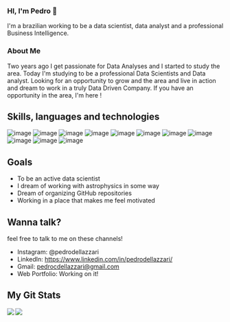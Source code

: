 ### HI, I'm Pedro :vulcan_salute:

I'm a brazilian working to be a data scientist, data analyst and a professional Business Intelligence.

### About Me

Two years ago I get passionate for Data Analyses and I started to study the area. Today I'm studying to be a professional Data Scientists and Data analyst. Looking for an opportunity to grow and the area and live in action and dream to work in a truly Data Driven Company. 
If you have an opportunity in the area, I'm here !


## Skills, languages and technologies
![image](https://img.shields.io/badge/Python-FFD43B?style=for-the-badge&logo=python&logoColor=darkgreen) ![image](https://img.shields.io/badge/MySQL-00000F?style=for-the-badge&logo=mysql&logoColor=white) ![image](https://img.shields.io/badge/SQLite-07405E?style=for-the-badge&logo=sqlite&logoColor=white) ![image](https://img.shields.io/badge/Jupyter-F37626.svg?&style=for-the-badge&logo=Jupyter&logoColor=white) ![image](https://img.shields.io/badge/PowerBI-F2C811?style=for-the-badge&logo=Power%20BI&logoColor=white) ![image](https://img.shields.io/badge/Selenium-43B02A?style=for-the-badge&logo=Selenium&logoColor=white) ![image](https://img.shields.io/badge/Google%20Analytics-E37400?style=for-the-badge&logo=google%20analytics&logoColor=white) ![image](https://img.shields.io/badge/Visual_Studio_Code-0078D4?style=for-the-badge&logo=visual%20studio%20code&logoColor=white) ![image](https://img.shields.io/badge/PyCharm-000000.svg?&style=for-the-badge&logo=PyCharm&logoColor=white) ![image](https://img.shields.io/badge/Microsoft_Excel-217346?style=for-the-badge&logo=microsoft-excel&logoColor=white) ![image](https://img.shields.io/badge/Adobe%20XD-FF61F6?style=for-the-badge&logo=Adobe%20XD&logoColor=white)       

## Goals
- To be an active data scientist
- I dream of working with astrophysics in some way
- Dream of organizing GitHub repositories
- Working in a place that makes me feel motivated

## Wanna talk?
feel free to talk to me on these channels!
- Instagram: @pedrodellazzari
- LinkedIn: https://www.linkedin.com/in/pedrodellazzari/
- Gmail: pedrocdellazzari@gmail.com
- Web Portfolio: Working on it! 

## My Git Stats

<a href="https://github.com/anuraghazra/github-readme-stats">
  <img align="left", display='inline' src="https://github-readme-stats.vercel.app/api?username=Pedro-Dellazzari&show_icons=true&theme=dracula" />
</a>
<a href="https://github.com/anuraghazra/convoychat">
  <img align="center" src="https://github-readme-stats.vercel.app/api/top-langs/?username=Pedro-Dellazzari&layout=compact&theme=dracula" />
</a>


